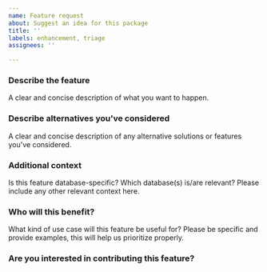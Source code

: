 ```yaml
---
name: Feature request
about: Suggest an idea for this package
title: ''
labels: enhancement, triage
assignees: ''

---
```


### Describe the feature
A clear and concise description of what you want to happen.

### Describe alternatives you've considered
A clear and concise description of any alternative solutions or features you've considered.

### Additional context
Is this feature database-specific? Which database(s) is/are relevant? Please include any other relevant context here.

### Who will this benefit?
What kind of use case will this feature be useful for? Please be specific and provide examples, this will help us prioritize properly.

### Are you interested in contributing this feature?
<!---
Let us know if you want to contribute the feature, and whether would need a hand getting started
--->

